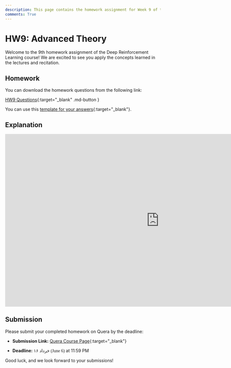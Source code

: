 ```yaml
---
description: This page contains the homework assignment for Week 9 of the Deep Reinforcement Learning course, focusing on Advanced Theory.
comments: True
---
```


# HW9: Advanced Theory

Welcome to the 9th homework assignment of the Deep Reinforcement Learning course! We are excited to see you apply the concepts learned in the lectures and recitation.

## Homework

You can download the homework questions from the following link:

[HW9 Questions](https://raw.githubusercontent.com/DeepRLCourse/Homework-9-Questions/refs/heads/main/HW9_Questions.pdf){:target="_blank" .md-button }

You can use this [template for your answers](https://github.com/DeepRLCourse/Homework-9-Template){:target="_blank"}.

## Explanation

<iframe width="996" height="560" src="https://www.youtube.com/embed/dlLv2PfwMao" title="YouTube video player" frameborder="0" allow="accelerometer; autoplay; clipboard-write; encrypted-media; gyroscope; picture-in-picture; web-share" referrerpolicy="strict-origin-when-cross-origin" allowfullscreen></iframe>

## Submission

Please submit your completed homework on Quera by the deadline:

- **Submission Link:** [Quera Course Page](https://quera.org/course/add_to_course/course/20598/){:target="_blank"}

- **Deadline:** <span style="direction: rtl;font-family: Vazirmatn;">۱۶ خرداد (June 6)</span> at 11:59 PM

Good luck, and we look forward to your submissions!